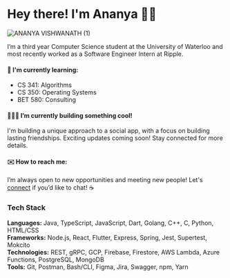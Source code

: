 # Hey there! I'm Ananya 👋🏽
![ANANYA VISHWANATH (1)](https://github.com/ananyavishwanath/ananyavishwanath/assets/83526224/086d3b53-cd8f-41e0-9232-21d5d21bcf30)


I’m a third year Computer Science student at the University of Waterloo and most recently worked as a Software Engineer Intern at Ripple.

#### 📒 I'm currently learning: 
- CS 341: Algorithms
- CS 350: Operating Systems
- BET 580: Consulting

#### 👩🏽‍💻 I’m currently building something cool! 
I'm building a unique approach to a social app, with a focus on building lasting friendships. Exciting updates coming soon! Stay connected for more details.

#### ✉️ How to reach me: 
I’m always open to new opportunities and meeting new people! Let's [connect](https://www.linkedin.com/in/ananya-vishwanath/) if you’d like to chat! ☕️ 

### Tech Stack
**Languages:** Java, TypeScript, JavaScript, Dart, Golang, C++, C, Python, HTML/CSS <br>
**Frameworks:** Node.js, React, Flutter, Express, Spring, Jest, Supertest, Mokcito <br>
**Technologies:** REST, gRPC, GCP, Firebase, Firestore, AWS Lambda, Azure Functions, PostgreSQL, MongoDB <br>
**Tools:** Git, Postman, Bash/CLI, Figma, Jira, Swagger, npm, Yarn <br>
